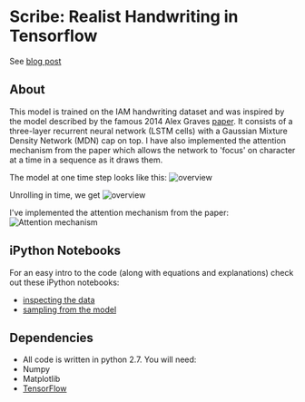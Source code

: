Scribe: Realist Handwriting in Tensorflow
=======
See [blog post](https://greydanus.github.io/2016/08/21/handwriting/)

About
--------
This model is trained on the IAM handwriting dataset and was inspired by the model described by the famous 2014 Alex Graves [paper](https://arxiv.org/abs/1308.0850). It consists of a three-layer recurrent neural network (LSTM cells) with a Gaussian Mixture Density Network (MDN) cap on top. I have also implemented the attention mechanism from the paper which allows the network to 'focus' on character at a time in a sequence as it draws them.

The model at one time step looks like this: 
![overview](../static/model_rolled.png?raw=true)

Unrolling in time, we get
![overview](../static/model_unrolled.png?raw=true)

I've implemented the attention mechanism from the paper:
![Attention mechanism](../static/diag_window.png?raw=true)

iPython Notebooks
--------
For an easy intro to the code (along with equations and explanations) check out these iPython notebooks:
* [inspecting the data](https://nbviewer.jupyter.org/github/greydanus/scribe/blob/master/dataloader.ipynb)
* [sampling from the model](https://nbviewer.jupyter.org/github/greydanus/scribe/blob/master/sample.ipynb)

Dependencies
--------
* All code is written in python 2.7. You will need:
 * Numpy
 * Matplotlib
 * [TensorFlow](https://www.tensorflow.org/versions/master/get_started/os_setup.html#pip_install)
